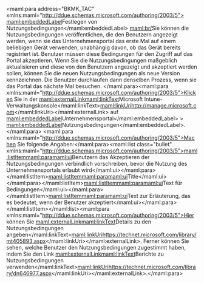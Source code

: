 <Token xmlns:xlink="http://www.w3.org/1999/xlink"><maml:para address="BKMK_TAC" xmlns:maml="http://ddue.schemas.microsoft.com/authoring/2003/5">
                <maml:embeddedLabel>Festlegen von Nutzungsbedingungen</maml:embeddedLabel> <maml:br/>Sie können die Nutzungsbedingungen veröffentlichen, die den Benutzern angezeigt werden, wenn sie das Unternehmensportal das erste Mal auf einem beliebigen Gerät verwenden, unabhängig davon, ob das Gerät bereits registriert ist. Benutzer müssen diese Bedingungen für den Zugriff auf das Portal akzeptieren. Wenn Sie die Nutzungsbedingungen maßgeblich aktualisieren und diese von den Benutzern angezeigt und akzeptiert werden sollen, können Sie die neuen Nutzungsbedingungen als neue Version kennzeichnen. Die Benutzer durchlaufen dann denselben Prozess, wenn sie das Portal das nächste Mal besuchen.  </maml:para><maml:para xmlns:maml="http://ddue.schemas.microsoft.com/authoring/2003/5">Klicken Sie in der <maml:externalLink><maml:linkText>Microsoft Intune-Verwaltungskonsole</maml:linkText><maml:linkUri>http://manage.microsoft.com</maml:linkUri></maml:externalLink> auf <maml:embeddedLabel>Unternehmensportal</maml:embeddedLabel> &gt; <maml:embeddedLabel>Nutzungsbedingungen</maml:embeddedLabel>.</maml:para>
            <maml:para xmlns:maml="http://ddue.schemas.microsoft.com/authoring/2003/5">Machen Sie folgende Angaben:</maml:para><maml:list class="bullet" xmlns:maml="http://ddue.schemas.microsoft.com/authoring/2003/5"><maml:listItem><maml:para><maml:ui>Benutzern das Akzeptieren der Nutzungsbedingungen verbindlich vorschreiben, bevor die Nutzung des Unternehmensportals erlaubt wird</maml:ui></maml:para></maml:listItem><maml:listItem><maml:para><maml:ui>Title</maml:ui></maml:para></maml:listItem><maml:listItem><maml:para><maml:ui>Text für Bedingungen</maml:ui></maml:para></maml:listItem><maml:listItem><maml:para><maml:ui>Text zur Erläuterung, das es bedeutet, wenn der Benutzer akzeptiert</maml:ui></maml:para></maml:listItem></maml:list><maml:para xmlns:maml="http://ddue.schemas.microsoft.com/authoring/2003/5">Hier können Sie <maml:externalLink><maml:linkText>Details zu den Nutzungsbedingungen angeben</maml:linkText><maml:linkUri>https://technet.microsoft.com/library/mt405893.aspx</maml:linkUri></maml:externalLink>.  Ferner können Sie sehen, welche Benutzer den Nutzungsbedingungen zugestimmt haben, indem Sie den Link <maml:externalLink><maml:linkText>Berichte zu Nutzungsbedingungen verwenden</maml:linkText><maml:linkUri>https://technet.microsoft.com/library/dn646977.aspx</maml:linkUri></maml:externalLink>.</maml:para></Token>

<!--HONumber=May16_HO1-->


